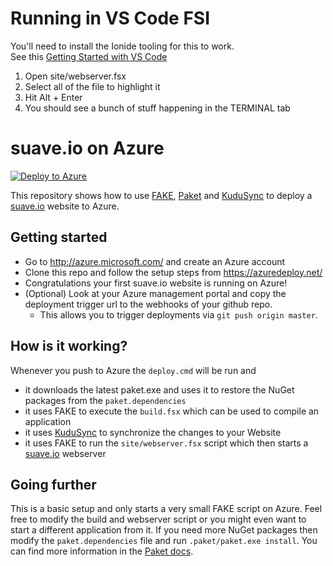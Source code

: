 # Running in VS Code FSI

You'll need to install the Ionide tooling for this to work.  
See this [Getting Started with VS Code](https://docs.microsoft.com/en-us/dotnet/articles/fsharp/tutorials/getting-started/getting-started-vscode)

1. Open site/webserver.fsx
2. Select all of the file to highlight it
3. Hit Alt + Enter
4. You should see a bunch of stuff happening in the TERMINAL tab

# suave.io on Azure

[![Deploy to Azure](http://azuredeploy.net/deploybutton.png)](https://azuredeploy.net/)

This repository shows how to use [FAKE](https://github.com/fsharp/FAKE), [Paket](https://github.com/fsprojects/Paket) and [KuduSync](https://github.com/projectkudu/KuduSync) to deploy a [suave.io](http://suave.io/) website to Azure.

## Getting started

* Go to http://azure.microsoft.com/ and create an Azure account
* Clone this repo and follow the setup steps from https://azuredeploy.net/
* Congratulations your first suave.io website is running on Azure!
* (Optional) Look at your Azure management portal and copy the deployment trigger url to the webhooks of your github repo.
   * This allows you to trigger deployments via `git push origin master`.   

## How is it working?

Whenever you push to Azure the `deploy.cmd` will be run and 

  * it downloads the latest paket.exe and uses it to restore the NuGet packages from the `paket.dependencies`
  * it uses FAKE to execute the `build.fsx` which can be used to compile an application  
  * it uses [KuduSync](https://github.com/projectkudu/KuduSync) to synchronize the changes to your Website
  * it uses FAKE to run the `site/webserver.fsx` script which then starts a [suave.io](https://github.com/SuaveIO/suave) webserver

## Going further
      
This is a basic setup and only starts a very small FAKE script on Azure. 
Feel free to modify the build and webserver script or you might even want to start a different application from it.
If you need more NuGet packages then modify the `paket.dependencies` file and run `.paket/paket.exe install`. 
You can find more information in the [Paket docs](http://fsprojects.github.io/Paket/).